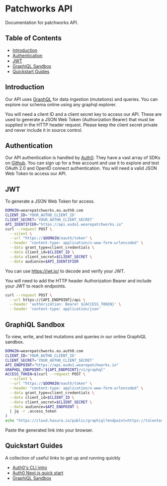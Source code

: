 # Patchworks API

Documentation for patchworks API.

## Table of Contents

- [Introduction](#introduction)
- [Authentication](#quickstart)
- [JWT](#jwt)
- [GraphiQL Sandbox](#graphiql-sandbox)
- [Quickstart Guides](#quickstart-guides)

## Introduction

Our API uses [GraphQL](https://graphql.org/) for data ingestion (mutations) and queries. You can explore our schema online using any graphql explorer.

You will need a client ID and a client secret key to access our API. These are used to generate a JSON Web Token (Authorization Bearer) that must be supplied in the HTTP header request. Please keep the client secret private and never include it in source control.

## Authentication

Our API authentication is handled by [Auth0](https://auth0.com/). They have a vast array of SDKs on [Github](https://github.com/auth0). You can sign up for a free account and use it to explore and test OAuth 2.0 and OpenID connect authentication. You will need a valid JSON Web Token to access our API.

## JWT

To generate a JSON Web Token for access.

```bash
DOMAIN=wearepatchworks.eu.auth0.com
CLIENT_ID='YOUR_AUTH0_CLIENT_ID'
CLIENT_SECRET='YOUR_AUTH0_CLIENT_SECRET'
API_IDENTIFIER="https://api.eudo1.wearepatchworks.io"
curl --request POST \
  --silent \
  --url "https://$DOMAIN/oauth/token" \
  --header "content-type: application/x-www-form-urlencoded" \
  --data grant_type=client_credentials \
  --data client_id=$CLIENT_ID \
  --data client_secret=$CLIENT_SECRET \
  --data audience=$API_IDENTIFIER
```

You can use https://jwt.io/ to decode and verify your JWT.

You will need to add the HTTP header Authorization Bearer and include your JWT to reach endpoints.

```bash
curl --request POST \
  --url https://{API_ENDPOINT}/api \
  --header 'authorization: Bearer ${ACCESS_TOKEN}' \
  --header 'content-type: application/json'
```

## GraphiQL Sandbox

To view, write, and test mutations and queries in our online GraphiQL sandbox.

```bash
DOMAIN=wearepatchworks.eu.auth0.com
CLIENT_ID='YOUR_AUTH0_CLIENT_ID'
CLIENT_SECRET='YOUR_AUTH0_CLIENT_SECRET'
API_ENDPOINT="https://api.eudo1.wearepatchworks.io"
GRAPHQL_ENDPOINT="${API_ENDPOINT}/v1/graphql"
ACCESS_TOKEN=$(curl --request POST \
  --silent \
  --url "https://$DOMAIN/oauth/token" \
  --header "content-type: application/x-www-form-urlencoded" \
  --data grant_type=client_credentials \
  --data client_id=$CLIENT_ID \
  --data client_secret=$CLIENT_SECRET \
  --data audience=$API_ENDPOINT \
  | jq -r .access_token
)
echo "https://cloud.hasura.io/public/graphiql?endpoint=https://talented-flamingo-73.hasura.app/v1/graphql&header=Authorization: Bearer ${ACCESS_TOKEN}"
```

Paste the generated link into your browser.

## Quickstart Guides

A collection of useful links to get up and running quickly

- [Auth0's CLI intro](https://www.youtube.com/watch?v=egnVe9lXY0E)
- [Auth0 Next.js quick start](https://github.com/gopatchworks/nextjs-auth0)
- [GraphiQL Sandbox](https://codesandbox.io/s/graphiql-js-example-oc851)
